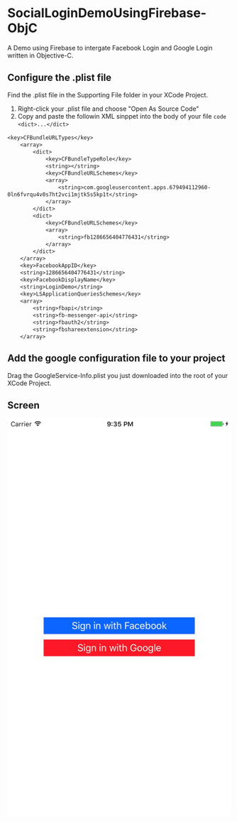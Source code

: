 # SocialLoginDemoUsingFirebase-ObjC
A Demo using Firebase to intergate Facebook Login and Google Login written in Objective-C.

## Configure the .plist file
Find the .plist file in the Supporting File folder in your XCode Project.
1. Right-click your .plist file and choose "Open As Source Code"
2. Copy and paste the followin XML sinppet into the body of your file
```code <dict>...</dict>```
```code
<key>CFBundleURLTypes</key>
	<array>
		<dict>
			<key>CFBundleTypeRole</key>
			<string></string>
			<key>CFBundleURLSchemes</key>
			<array>
				<string>com.googleusercontent.apps.679494112960-0ln6fvrqu4v0s7ht2vci1mjtk5s5kp1t</string>
			</array>
		</dict>
		<dict>
			<key>CFBundleURLSchemes</key>
			<array>
				<string>fb1286656404776431</string>
			</array>
		</dict>
	</array>
	<key>FacebookAppID</key>
	<string>1286656404776431</string>
	<key>FacebookDisplayName</key>
	<string>LoginDemo</string>
	<key>LSApplicationQueriesSchemes</key>
	<array>
		<string>fbapi</string>
		<string>fb-messenger-api</string>
		<string>fbauth2</string>
		<string>fbshareextension</string>
	</array>
```

## Add the google configuration file to your project
Drag the GoogleService-Info.plist you just downloaded into the root of your XCode Project.

## Screen
<div align="center">
  <img src="https://github.com/jhsiao21/SocialLoginDemoUsingFirebase-ObjC/blob/master/screen.jpg"> 
  </div>


